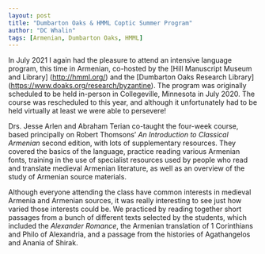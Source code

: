 ```yaml
---
layout: post
title: "Dumbarton Oaks & HMML Coptic Summer Program"
author: "DC Whalin"
tags: [Armenian, Dumbarton Oaks, HMML]
---
```


In July 2021 I again had the pleasure to attend an intensive language program, this time in Armenian, co-hosted by the [Hill Manuscript Museum and Library] (http://hmml.org/) and the [Dumbarton Oaks Research Library] (https://www.doaks.org/research/byzantine). The program was originally scheduled to be held in-person in Collegeville, Minnesota in July 2020. The course was rescheduled to this year, and although it unfortunately had to be held virtually at least we were able to persevere!

Drs. Jesse Arlen and Abraham Terian co-taught the four-week course, based principally on Robert Thomsons’ *An Introduction to Classical Armenian* second edition, with lots of supplementary resources. They covered the basics of the language, practice reading various Armenian fonts, training in the use of specialist resources used by people who read and translate medieval Armenian literature, as well as an overview of the study of Armenian source materials.

Although everyone attending the class have common interests in medieval Armenia and Armenian sources, it was really interesting to see just how varied those interests could be. We practiced by reading together short passages from a bunch of different texts selected by the students, which included the *Alexander Romance*, the Armenian translation of 1 Corinthians and Philo of Alexandria, and a passage from the histories of Agathangelos and Anania of Shirak.
